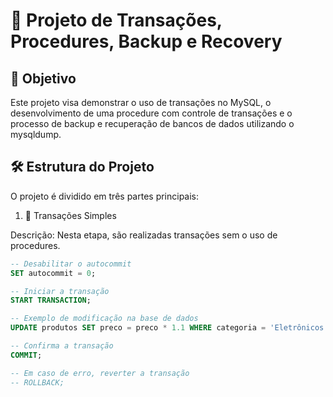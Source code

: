# 📁 Projeto de Transações, Procedures, Backup e Recovery

## 🎯 Objetivo

Este projeto visa demonstrar o uso de transações no MySQL, o desenvolvimento de uma procedure com controle de transações e o processo de backup e recuperação de bancos de dados utilizando o mysqldump.

## 🛠️ Estrutura do Projeto

O projeto é dividido em três partes principais:

1. 🔄 Transações Simples

Descrição: Nesta etapa, são realizadas transações sem o uso de procedures.

```sql
-- Desabilitar o autocommit
SET autocommit = 0;

-- Iniciar a transação
START TRANSACTION;

-- Exemplo de modificação na base de dados
UPDATE produtos SET preco = preco * 1.1 WHERE categoria = 'Eletrônicos';

-- Confirma a transação
COMMIT;

-- Em caso de erro, reverter a transação
-- ROLLBACK;
```

